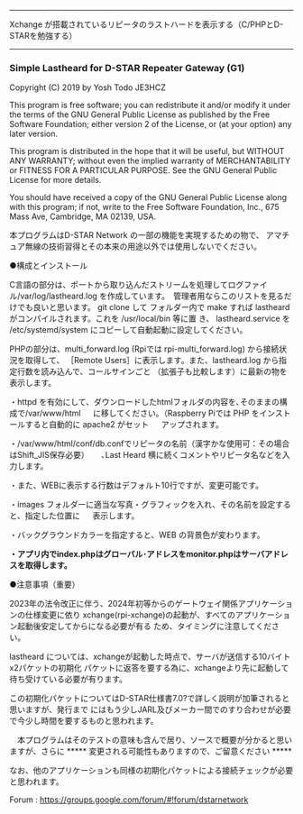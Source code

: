 ***************************************************************************************
   Xchange が搭載されているリピータのラストハードを表示する（C/PHPとD-STARを勉強する）
***************************************************************************************

<h3>Simple Lastheard for D-STAR Repeater Gateway (G1)</h3>
Copyright (C) 2019 by Yosh Todo JE3HCZ

  This program is free software; you can redistribute it and/or modify
  it under the terms of the GNU General Public License as published by
  the Free Software Foundation; either version 2 of the License, or
  (at your option) any later version.

  This program is distributed in the hope that it will be useful,
  but WITHOUT ANY WARRANTY; without even the implied warranty of
  MERCHANTABILITY or FITNESS FOR A PARTICULAR PURPOSE.  See the
  GNU General Public License for more details.

  You should have received a copy of the GNU General Public License
  along with this program; if not, write to the Free Software
  Foundation, Inc., 675 Mass Ave, Cambridge, MA 02139, USA.

  本プログラムはD-STAR Network の一部の機能を実現するための物で、
  アマチュア無線の技術習得とその本来の用途以外では使用しないでください。


●構成とインストール

  C言語の部分は、ポートから取り込んだストリームを処理してログファイル/var/log/lastheard.log
  を作成しています。　管理者用ならこのリストを見るだけでも良いと思います。  git clone して
  フォルダー内で make すれば lastheard がコンパイルされます。これを /usr/local/bin 等に置
  き、 lastheard.service を /etc/systemd/system にコピーして自動起動に設定してください。
	
  PHPの部分は、multi_forward.log (Rpiでは rpi-multi_forward.log) から接続状況を取得して、
 ［Remote Users］に表示します。また、lastheard.log から指定行数を読み込んで、コールサインごと
 （拡張子も比較します）に最新の物を表示します。

  ・httpd を有効にして、ダウンロードしたhtmlフォルダの内容を､そのままの構成で/var/www/html
　  に移してください。（Raspberry Piでは PHP をインストールすると自動的に apache2 がセット
　  アップされます。

  ・/var/www/html/conf/db.confでリピータの名前（漢字かな使用可：その場合はShift_JIS保存必要）
　  ､Last Heard 横に続くコメントやリピータ名などを入力します。　

  ・また、WEBに表示する行数はデフォルト10行ですが、変更可能です。

  ・images フォルダーに適当な写真・グラフィックを入れ、その名前を設定すると、指定した位置に
　  表示します。

  ・バックグラウンドカラーを指定すると、WEB の背景色が変わります。

 <b>・アプリ内でindex.phpはグローバル･アドレスをmonitor.phpはサーバアドレスを取得します。</b>


●注意事項（重要）

  2023年の法令改正に伴う、2024年初等からのゲートウェイ関係アプリケーションの仕様変更に依り
  xchange(rpi-xchange)の起動が、すべてのアプリケーション起動後安定してからになる必要が有る
  ため、タイミングに注意してください。

  lastheard については、xchangeが起動した時点で、サーバが送信する10バイトx2パケットの初期化
  パケットに返答を要する為に、xchangeより先に起動して待ち受けている必要が有ります。

  この初期化パケットについてはD-STAR仕様書7.0?で詳しく説明が加筆されると思いますが、発行まで
  にはもう少しJARL及びメーカー間でのすり合わせが必要で今少し時間を要するものと思われます。

　本プログラムはそのテストの意味も含んで居り、ソースで概要が分かると思いますが、さらに
  *****  変更される可能性もありますので、ご留意ください *****

  なお、他のアプリケーションも同様の初期化パケットによる接続チェックが必要と思われます。

  Forum : https://groups.google.com/forum/#!forum/dstarnetwork
